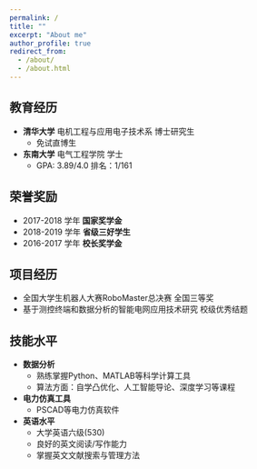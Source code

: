 ```yaml
---
permalink: /
title: ""
excerpt: "About me"
author_profile: true
redirect_from: 
  - /about/
  - /about.html
---
```



## 教育经历

- **清华大学** 电机工程与应用电子技术系 博士研究生
  - 免试直博生
- **东南大学** 电气工程学院 学士
  - GPA: 3.89/4.0 排名：1/161

## 荣誉奖励

- 2017-2018 学年 **国家奖学金**
- 2018-2019 学年 **省级三好学生**
- 2016-2017 学年 **校长奖学金**

## 项目经历

- 全国大学生机器人大赛RoboMaster总决赛 全国三等奖
- 基于测控终端和数据分析的智能电网应用技术研究 校级优秀结题

## 技能水平

- **数据分析**
  - 熟练掌握Python、MATLAB等科学计算工具 
  - 算法方面：自学凸优化、人工智能导论、深度学习等课程
- **电力仿真工具**
  - PSCAD等电力仿真软件
- **英语水平**
  - 大学英语六级(530)
  - 良好的英文阅读/写作能力
  - 掌握英文文献搜索与管理方法
